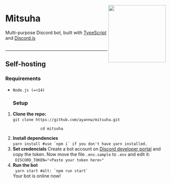 <img
    height="180px"
    src="https://images-wixmp-ed30a86b8c4ca887773594c2.wixmp.com/f/22f499f6-422d-40fe-b8b2-22ddf89636f2/darjnr7-c8c951b8-ac39-4ebb-9984-c0556e8be7a4.jpg/v1/fill/w_774,h_1033,q_70,strp/mitsuha_miyamizu__from_kimi_no_na_wa__by_sprimz_darjnr7-pre.jpg?token=eyJ0eXAiOiJKV1QiLCJhbGciOiJIUzI1NiJ9.eyJzdWIiOiJ1cm46YXBwOiIsImlzcyI6InVybjphcHA6Iiwib2JqIjpbW3siaGVpZ2h0IjoiPD0xMzY2IiwicGF0aCI6IlwvZlwvMjJmNDk5ZjYtNDIyZC00MGZlLWI4YjItMjJkZGY4OTYzNmYyXC9kYXJqbnI3LWM4Yzk1MWI4LWFjMzktNGViYi05OTg0LWMwNTU2ZThiZTdhNC5qcGciLCJ3aWR0aCI6Ijw9MTAyNCJ9XV0sImF1ZCI6WyJ1cm46c2VydmljZTppbWFnZS5vcGVyYXRpb25zIl19.h0pjgDEXNphW1JIg0us-ssXWQn-cYrxv-vXD_FB0lvM"
    align="right"
/>
<h1 id="Mitsuha">Mitsuha</h1>

<div>
    Multi-purpose Discord bot, built with
    <a href="https://typescriptlang.org/">TypeScript</a> and
    <a href="https://discord.js.org/">Discord.js</a>
</div>
<br />
<hr />

<h2 id="self-hosting">Self-hosting</h2>
<h3 id="requirements">Requirements</h3>
<ul>
    <li><code>Node.js (=&lt;14)</code></li>
</ul>
<ol>
    <h3 id="setup">Setup</h3>
    <li>
        <b>Clone the repo:</b> <br/>
        <code
            >git clone https://github.com/ayannw/mitsuha.git <br />
            cd mitsuha
        </code>
    </li>
    <li>
        <b>Install dependencies</b> <br/>
        <code>yarn install #use `npm i` if you don't have yarn installed.</code>
    </li>
    <li>
        <b>Set credencials</b>
        Create a bot account on
        <a href="https://discord.com/developers/">Discord developer portal</a>
        and copy the token. Now move the file <code>.env.sample</code> to
        <code>.env</code> and edit it: <br />
        <code> DISCORD_TOKEN="&lt;Paste your token here&gt;" </code>
    </li>
    <li>
        <b>Run the bot</b> <br/>
        <code> yarn start #alt: `npm run start` </code> <br />
        Your bot is online now!
    </li>
</ol>
